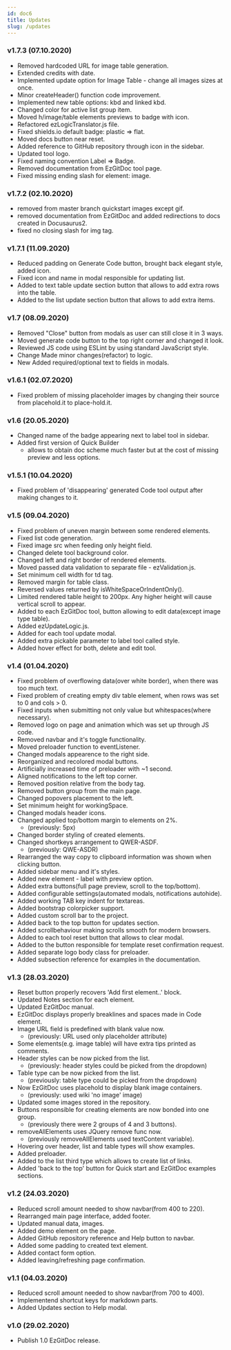 ```yaml
---
id: doc6
title: Updates
slug: /updates
---
```


### v1.7.3 (07.10.2020) 

- Removed hardcoded URL for image table generation.
- Extended credits with date.
- Implemented update option for Image Table - change all images sizes at once.
- Minor createHeader() function code improvement.
- Implemented new table options: kbd and linked kbd.
- Changed color for active list group item.
- Moved h/image/table elements previews to badge with icon.
- Refactored ezLogicTranslator.js file.
- Fixed shields.io default badge: plastic => flat.
- Moved docs button near reset.
- Added reference to GitHub repository through icon in the sidebar.
- Updated tool logo.
- Fixed naming convention Label => Badge.
- Removed documentation from EzGitDoc tool page.
- Fixed missing ending slash for element: image.

### v1.7.2 (02.10.2020)

- removed from master branch quickstart images except gif. <br/>
- removed documentation from EzGitDoc and added redirections to docs created in Docusaurus2. <br/>
- fixed no closing slash for img tag. <br/>

### v1.7.1 (11.09.2020)

- Reduced padding on Generate Code button, brought back elegant style, added icon. <br/>
- Fixed icon and name in modal responsible for updating list. <br/>
- Added to text table update section button that allows to add extra rows into the table. <br/>
- Added to the list update section button that allows to add extra items.

### v1.7 (08.09.2020)

- Removed "Close" button from modals as user can still close it in 3 ways.
- Moved generate code button to the top right corner and changed it look.
- Reviewed JS code using ESLint by using standard JavaScript style.
- Change Made minor changes(refactor) to logic.
- New Added required/optional text to fields in modals.

### v1.6.1 (02.07.2020)

- Fixed problem of missing placeholder images by changing their source from placehold.it to place-hold.it.

### v1.6 (20.05.2020)

- Changed name of the badge appearing next to label tool in sidebar.
- Added first version of Quick Builder 
    - allows to obtain doc scheme much faster but at the cost of missing preview and less options.

### v1.5.1 (10.04.2020)

- Fixed problem of 'disappearing' generated Code tool output after making changes to it.

### v1.5 (09.04.2020)

- Fixed problem of uneven margin between some rendered elements.
- Fixed list code generation.
- Fixed image src when feeding only height field.
- Changed delete tool background color.
- Changed left and right border of rendered elements.
- Moved passed data validation to separate file - ezValidation.js.
- Set minimum cell width for td tag.
- Removed margin for table class.
- Reversed values returned by isWhiteSpaceOrIndentOnly().
- Limited rendered table height to 200px. Any higher height will cause vertical scroll to appear.
- Added to each EzGitDoc tool, button allowing to edit data(except image type table).
- Added ezUpdateLogic.js.
- Added for each tool update modal.
- Added extra pickable parameter to label tool called style.
- Added hover effect for both, delete and edit tool.



### v1.4 (01.04.2020)

- Fixed problem of overflowing data(over white border), when there was too much text.
- Fixed problem of creating empty div table element, when rows was set to 0 and cols > 0.
- Fixed inputs when submitting not only value but whitespaces(where necessary).
- Removed logo on page and animation which was set up through JS code.
- Removed navbar and it's toggle functionality.
- Moved preloader function to eventListener.
- Changed modals appearence to the right side.
- Reorganized and recolored modal buttons.
- Artificially increased time of preloader with ~1 second.
- Aligned notifications to the left top corner.
- Removed position relative from the body tag.
- Removed button group from the main page.
- Changed popovers placement to the left.
- Set minimum height for workingSpace.
- Changed modals header icons.
- Changed applied top/bottom margin to elements on 2%.
    - (previously: 5px)
- Changed border styling of created elements.
- Changed shortkeys arrangement to QWER-ASDF. 
    - (previously: QWE-ASDR)
- Rearranged the way copy to clipboard information was shown when clicking button.
- Added sidebar menu and it's styles.
- Added new element - label with preview option.
- Added extra buttons(full page preview, scroll to the top/bottom).
- Added configurable settings(automated modals, notifications autohide).
- Added working TAB key indent for textareas.
- Added bootstrap colorpicker support.
- Added custom scroll bar to the project.
- Added back to the top button for updates section.
- Added scrollbehaviour making scrolls smooth for modern browsers.
- Added to each tool reset button that allows to clear modal.
- Added to the button responsible for template reset confirmation request.
- Added separate logo body class for preloader.
- Added subsection reference for examples in the documentation.

### v1.3 (28.03.2020)

- Reset button properly recovers 'Add first element..' block.
- Updated Notes section for each element.
- Updated EzGitDoc manual.
- EzGitDoc displays properly breaklines and spaces made in Code element.
- Image URL field is predefined with blank value now. 
    - (previously: URL used only placeholder attribute)
- Some elements(e.g. image table) will have extra tips printed as comments.
- Header styles can be now picked from the list. 
    - (previously: header styles could be picked from the dropdown)
- Table type can be now picked from the list. 
    - (previously: table type could be picked from the dropdown)
- Now EzGitDoc uses placehold to display blank image containers. 
    - (previously: used wiki 'no image' image)
- Updated some images stored in the repository.
- Buttons responsible for creating elements are now bonded into one group. 
    - (previously there were 2 groups of 4 and 3 buttons).
- removeAllElements uses JQuery remove func now. 
    - (previously removeAllElements used textContent variable).
- Hovering over header, list and table types will show examples.
- Added preloader.
- Added to the list third type which allows to create list of links.
- Added 'back to the top' button for Quick start and EzGitDoc examples sections.

### v1.2 (24.03.2020)

- Reduced scroll amount needed to show navbar(from 400 to 220).
- Rearranged main page interface, added footer.
- Updated manual data, images.
- Added demo element on the page.
- Added GitHub repository reference and Help button to navbar.
- Added some padding to created text element.
- Added contact form option.
- Added leaving/refreshing page confirmation.

### v1.1 (04.03.2020)

- Reduced scroll amount needed to show navbar(from 700 to 400).
- Implementend shortcut keys for markdown parts.
- Added Updates section to Help modal.

### v1.0 (29.02.2020)

- Publish 1.0 EzGitDoc release.

